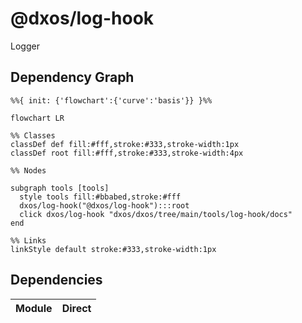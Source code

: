 # @dxos/log-hook

Logger

## Dependency Graph

```mermaid
%%{ init: {'flowchart':{'curve':'basis'}} }%%

flowchart LR

%% Classes
classDef def fill:#fff,stroke:#333,stroke-width:1px
classDef root fill:#fff,stroke:#333,stroke-width:4px

%% Nodes

subgraph tools [tools]
  style tools fill:#bbabed,stroke:#fff
  dxos/log-hook("@dxos/log-hook"):::root
  click dxos/log-hook "dxos/dxos/tree/main/tools/log-hook/docs"
end

%% Links
linkStyle default stroke:#333,stroke-width:1px
```

## Dependencies

| Module | Direct |
|---|---|
